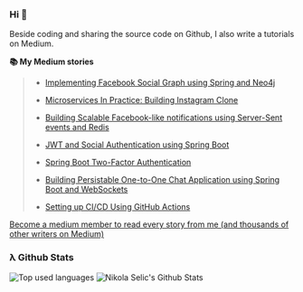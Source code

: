 ### Hi 👋

Beside coding and sharing the source code on Github, I also write a tutorials on Medium.


**:books: My Medium stories**
 
 > - [Implementing Facebook Social Graph using Spring and Neo4j](https://medium.com/javarevisited/implementing-facebook-social-graph-using-spring-and-neo4j-81c1b67351b7)
>
> - [Microservices In Practice: Building Instagram Clone](https://medium.com/javarevisited/microservices-in-practice-developing-instagram-clone-introduction-4f6d78abdfa1)
 > 
> - [Building Scalable Facebook-like notifications using Server-Sent events and Redis](https://medium.com/javarevisited/building-scalable-facebook-like-notification-using-server-sent-event-and-redis-9d0944dee618) 
 > 
> - [JWT and Social Authentication using Spring Boot](https://medium.com/javarevisited/jwt-and-social-authentication-using-spring-boot-90e4faaa9204)
 > 
> - [Spring Boot Two-Factor Authentication](https://medium.com/javarevisited/spring-boot-two-factor-authentication-78e00aa10176)
 >
> - [Building Persistable One-to-One Chat Application using Spring Boot and WebSockets](https://medium.com/@amrkhaled_47016/building-persistable-one-to-one-chat-application-using-spring-boot-and-websockets-303ba5d30bb0)
 >
> - [Setting up CI/CD Using GitHub Actions](https://medium.com/javarevisited/setting-up-ci-cd-using-github-actions-1568f080b2cc) 

[Become a medium member to read every story from me (and thousands of other writers on Medium)](https://medium.com/@amrkhaled_47016/membership)

### λ Github Stats
![Top used languages](https://github-readme-stats.vercel.app/api/top-langs/?username=amrkhaledccd&theme=dark)
![Nikola Selic's Github Stats](https://github-readme-stats.vercel.app/api?username=amrkhaledccd&theme=dark)
